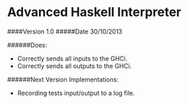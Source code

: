 Advanced Haskell Interpreter
============================
####Version 1.0
#####Date 30/10/2013

######Does:
* Correctly sends all inputs to the GHCi.
* Correctly sends all outputs to the GHCi.

######Next Version Implementations:
* Recording tests input/output to a log file.
